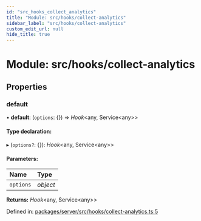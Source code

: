 ```yaml
---
id: "src_hooks_collect_analytics"
title: "Module: src/hooks/collect-analytics"
sidebar_label: "src/hooks/collect-analytics"
custom_edit_url: null
hide_title: true
---
```


# Module: src/hooks/collect-analytics

## Properties

### default

• **default**: (`options`: {}) => *Hook*<any, Service<any\>\>

#### Type declaration:

▸ (`options?`: {}): *Hook*<any, Service<any\>\>

#### Parameters:

Name | Type |
:------ | :------ |
`options` | *object* |

**Returns:** *Hook*<any, Service<any\>\>

Defined in: [packages/server/src/hooks/collect-analytics.ts:5](https://github.com/xr3ngine/xr3ngine/blob/66a84a950/packages/server/src/hooks/collect-analytics.ts#L5)
